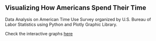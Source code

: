 <h2>Visualizing How Americans Spend Their Time</h2>

Data Analysis on American Time Use Survey organized by U.S. Bureau of Labor Statistics using Python and Plotly Graphic Library.

Check the interactive graphs [here](https://www.kaggle.com/code/varunsaikanuri/visualizing-how-americans-spend-their-time)
